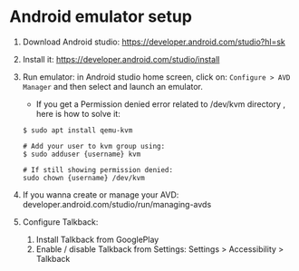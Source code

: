 # Android emulator setup

1. Download Android studio: https://developer.android.com/studio?hl=sk
1. Install it: https://developer.android.com/studio/install
1. Run emulator: in Android studio home screen, click on: `Configure > AVD Manager` and then select and launch an emulator.

   - If you get a Permission denied error related to /dev/kvm directory , here is how to solve it:

   ```
   $ sudo apt install qemu-kvm

   # Add your user to kvm group using:
   $ sudo adduser {username} kvm

   # If still showing permission denied:
   sudo chown {username} /dev/kvm
   ```

1. If you wanna create or manage your AVD: developer.android.com/studio/run/managing-avds
1. Configure Talkback:
   1. Install Talkback from GooglePlay
   1. Enable / disable Talkback from Settings: Settings > Accessibility > Talkback

